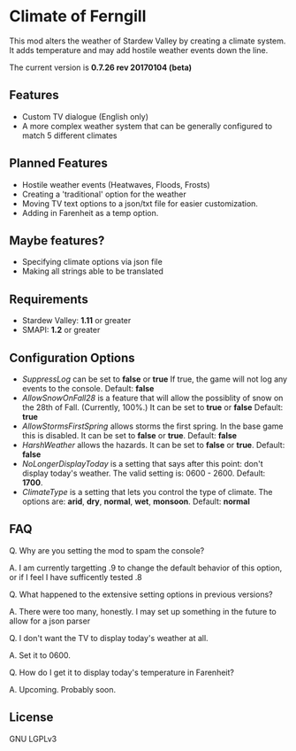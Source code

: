 # Climate of Ferngill

This mod alters the weather of Stardew Valley by creating a climate system. It adds temperature and may add hostile weather events down the line.  

The current version is __0.7.26 rev 20170104 (beta)__ 

## Features
* Custom TV dialogue (English only)
* A more complex weather system that can be generally configured to match 5 different climates

## Planned Features
* Hostile weather events (Heatwaves, Floods, Frosts)
* Creating a 'traditional' option for the weather
* Moving TV text options to a json/txt file for easier customization.
* Adding in Farenheit as a temp option.

## Maybe features?
* Specifying climate options via json file
* Making all strings able to be translated

## Requirements
* Stardew Valley: __1.11__ or greater
* SMAPI: __1.2__ or greater

## Configuration Options

* _SuppressLog_ can be set to __false__ or __true__  If true, the game will not log any events to the console. Default: __false__
* _AllowSnowOnFall28_ is a feature that will allow the possiblity of snow on the 28th of Fall. (Currently, 100%.) It can be set to __true__ or __false__ Default: __true__
* _AllowStormsFirstSpring_ allows storms the first spring. In the base game this is disabled. It can be set to __false__ or __true__.  Default: __false__
* _HarshWeather_ allows the hazards. It can be set to __false__ or __true__. Default: __false__        
* _NoLongerDisplayToday_ is a setting that says after this point: don't display today's weather. The valid setting is: 0600 - 2600. Default: __1700__.
* _ClimateType_ is a setting that lets you control the type of climate. The options are: __arid__, __dry__, __normal__, __wet__, __monsoon__. Default: __normal__

## FAQ

Q. Why are you setting the mod to spam the console?

A. I am currently targetting .9 to change the default behavior of this option, or if I feel I have sufficently tested .8

Q. What happened to the extensive setting options in previous versions?

A. There were too many, honestly. I may set up something in the future to allow for a json parser

Q. I don't want the TV to display today's weather at all.

A. Set it to 0600.

Q. How do I get it to display today's temperature in Farenheit?

A. Upcoming. Probably soon. 

## License

GNU LGPLv3
